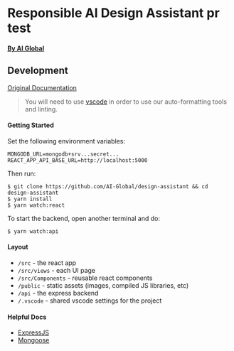 # Responsible AI Design Assistant pr test 

#### [By AI Global](https://ai-global.org/)

## Development

[Original Documentation](https://github.com/AI-Global/design-assistant/tree/master/docs)

> You will need to use [vscode](https://code.visualstudio.com/) in order to use our auto-formatting tools and linting.

#### Getting Started

Set the following environment variables:

```
MONGODB_URL=mongodb+srv...secret...
REACT_APP_API_BASE_URL=http://localhost:5000
```

Then run:

```
$ git clone https://github.com/AI-Global/design-assistant && cd design-assistant
$ yarn install
$ yarn watch:react
```

To start the backend, open another terminal and do:

```
$ yarn watch:api
```

#### Layout

- `/src` - the react app
- `/src/views` - each UI page
- `/src/Components` - reusable react components
- `/public` - static assets (images, compiled JS libraries, etc)
- `/api` - the express backend
- `/.vscode` - shared vscode settings for the project

#### Helpful Docs

- [ExpressJS](https://expressjs.com/en/5x/api.html)
- [Mongoose](https://mongoosejs.com/docs/guide.html)
